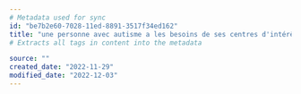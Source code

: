 ```yaml
---
# Metadata used for sync
id: "be7b2e60-7028-11ed-8891-3517f34ed162"
title: "une personne avec autisme a les besoins de ses centres d'intérêts"
# Extracts all tags in content into the metadata

source: ""
created_date: "2022-11-29"
modified_date: "2022-12-03"
---
```


